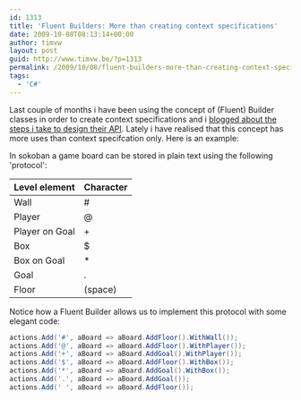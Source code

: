 ```yaml
---
id: 1313
title: 'Fluent Builders: More than creating context specifications'
date: 2009-10-08T08:13:14+00:00
author: timvw
layout: post
guid: http://www.timvw.be/?p=1313
permalink: /2009/10/08/fluent-builders-more-than-creating-context-specifications/
tags:
  - 'C#'
---
```

Last couple of months i have been using the concept of (Fluent) Builder classes in order to create context specifications and i [blogged about the steps i take to design their API](http://www.timvw.be/about-the-design-of-a-fluent-interface/). Lately i have realised that this concept has more uses than context specifcation only. Here is an example:

In sokoban a game board can be stored in plain text using the following 'protocol':

| Level element  | Character |
| -------------- | --------- |
| Wall           | #         |
| Player         | @         |
| Player on Goal | +         |
| Box            | $         |
| Box on Goal    | *         |
| Goal           | .         |
| Floor          | (space)   |

Notice how a Fluent Builder allows us to implement this protocol with some elegant code:

```csharp
actions.Add('#', aBoard => aBoard.AddFloor().WithWall());
actions.Add('@', aBoard => aBoard.AddFloor().WithPlayer());
actions.Add('+', aBoard => aBoard.AddGoal().WithPlayer());
actions.Add('$', aBoard => aBoard.AddFloor().WithBox());
actions.Add('*', aBoard => aBoard.AddGoal().WithBox());
actions.Add('.', aBoard => aBoard.AddGoal());
actions.Add(' ', aBoard => aBoard.AddFloor());
```
